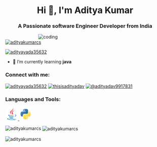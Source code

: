 <h1 align="center">Hi 👋, I'm Aditya Kumar</h1>
<h3 align="center">A Passionate software Engineer Developer from India</h3>
<img align="right" alt="coding" width="400" src=" https://user-images.githubusercontent...
">
<p align="left"> <a href="https://github.com/ryo-ma/github-profile-trophy"><img src="https://github-profile-trophy.vercel.app/?username=adityakumarcs" alt="adityakumarcs" /></a> </p>

<p align="left"> <a href="https://twitter.com/adityayada35632" target="blank"><img src="https://img.shields.io/twitter/follow/adityayada35632?logo=twitter&style=for-the-badge" alt="adityayada35632" /></a> </p>

- 🌱 I’m currently learning **java**

<h3 align="left">Connect with me:</h3>
<p align="left">
<a href="https://twitter.com/adityayada35632" target="blank"><img align="center" src="https://raw.githubusercontent.com/rahuldkjain/github-profile-readme-generator/master/src/images/icons/Social/twitter.svg" alt="adityayada35632" height="30" width="40" /></a>
<a href="https://instagram.com/thisisadityadav" target="blank"><img align="center" src="https://raw.githubusercontent.com/rahuldkjain/github-profile-readme-generator/master/src/images/icons/Social/instagram.svg" alt="thisisadityadav" height="30" width="40" /></a>
<a href="https://www.hackerrank.com/@adityadav9917831" target="blank"><img align="center" src="https://raw.githubusercontent.com/rahuldkjain/github-profile-readme-generator/master/src/images/icons/Social/hackerrank.svg" alt="@adityadav9917831" height="30" width="40" /></a>
</p>

<h3 align="left">Languages and Tools:</h3>
<p align="left"> <a href="https://www.java.com" target="_blank" rel="noreferrer"> <img src="https://raw.githubusercontent.com/devicons/devicon/master/icons/java/java-original.svg" alt="java" width="40" height="40"/> </a> <a href="https://www.python.org" target="_blank" rel="noreferrer"> <img src="https://raw.githubusercontent.com/devicons/devicon/master/icons/python/python-original.svg" alt="python" width="40" height="40"/> </a> </p>

<p><img align="left" src="https://github-readme-stats.vercel.app/api/top-langs?username=adityakumarcs&show_icons=true&locale=en&layout=compact" alt="adityakumarcs" /></p>

<p>&nbsp;<img align="center" src="https://github-readme-stats.vercel.app/api?username=adityakumarcs&show_icons=true&locale=en" alt="adityakumarcs" /></p>

<p><img align="center" src="https://github-readme-streak-stats.herokuapp.com/?user=adityakumarcs&" alt="adityakumarcs" /></p>
